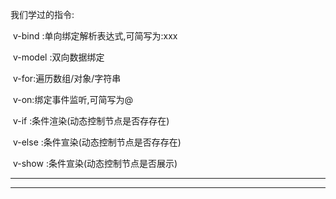 我们学过的指令:

​	v-bind :单向绑定解析表达式,可简写为:xxx

​	v-model :双向数据绑定

​	v-for:遍历数组/对象/字符串

​	v-on:绑定事件监听,可简写为@

​	v-if :条件渲染(动态控制节点是否存存在)

​	v-else :条件宣染(动态控制节点是否存存在)

​	v-show :条件宣染(动态控制节点是否展示)

-------------

-------









